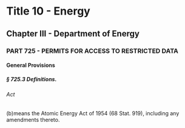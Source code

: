 
# Title 10 - Energy
## Chapter III - Department of Energy
### PART 725 - PERMITS FOR ACCESS TO RESTRICTED DATA
#### General Provisions
##### § 725.3 Definitions.
###### Act

(b)means the Atomic Energy Act of 1954 (68 Stat. 919), including any amendments thereto.
